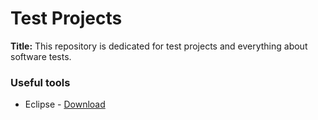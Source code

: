 # Test Projects

**Title:** This repository is dedicated for test projects and everything about software tests.


### Useful tools

- Eclipse - [Download](https://www.eclipse.org/downloads/download.php?file=/oomph/epp/2019-06/R/eclipse-inst-win64.exe)
